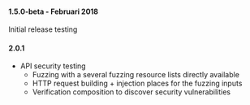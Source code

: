 #### 1.5.0-beta - Februari 2018

Initial release testing

#### 2.0.1

- API security testing
  - Fuzzing with a several fuzzing resource lists directly available
  - HTTP request building + injection places for the fuzzing inputs
  - Verification composition to discover security vulnerabilities